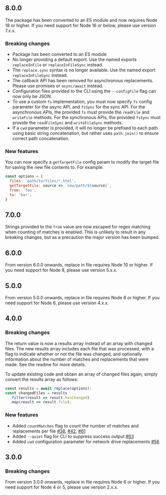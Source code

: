 ## 8.0.0
The package has been converted to an ES module and now requires Node 18 or higher. If you need support for Node 16 or below, please use version 7.x.x.

### Breaking changes
- Package has been converted to an ES module
- No longer providing a default export. Use the named exports `replaceInFile` or `replaceInFileSync` instead.
- The `replace.sync` syntax is no longer available. Use the named export `replaceInFileSync` instead.
- The callback API has been removed for asynchronous replacements. Please use promises or `async/await` instead.
- Configuration files provided to the CLI using the `--configFile` flag can now only be JSON.
- To use a custom `fs` implementation, you must now specify `fs` config parameter for the async API, and `fsSync` for the sync API. For the asynchronous APIs, the provided `fs` must provide the `readFile` and `writeFile` methods. For the synchronous APIs, the provided `fsSync` must provide the `readFileSync` and `writeFileSync` methods.
- If a `cwd` parameter is provided, it will no longer be prefixed to each path using basic string concatenation, but rather uses `path.join()` to ensure correct path concatenation.

### New features
You can now specify a `getTargetFile` config param to modify the target file for saving the new file contents to. For example:

```js
const options = {
  files: 'path/to/files/*.html',
  getTargetFile: source => `new/path/${source}`,
  from: 'foo',
  to: 'bar',
}
```

## 7.0.0
Strings provided to the `from` value are now escaped for regex matching when counting of matches is enabled. This is unlikely to result in any breaking changes, but as a precaution the major version has been bumped.

## 6.0.0
From version 6.0.0 onwards, replace in file requires Node 10 or higher. If you need support for Node 8, please use version 5.x.x.

## 5.0.0
From version 5.0.0 onwards, replace in file requires Node 8 or higher. If you need support for Node 6, please use version 4.x.x.

## 4.0.0

### Breaking changes
The return value is now a results array instead of an array with changed files. The new results array includes each file that was processed, with a flag to indicate whether or not the file was changed, and optionally information about the number of matches and replacements that were made. See the readme for more details.

To update existing code and obtain an array of changed files again, simply convert the results array as follows:

```js
const results = await replace(options);
const changedFiles = results
  .filter(result => result.hasChanged)
  .map(result => result.file);
```

### New features
- Added `countMatches` flag to count the number of matches and replacements per file [#38](https://github.com/adamreisnz/replace-in-file/issues/38), [#42](https://github.com/adamreisnz/replace-in-file/issues/42), [#61](https://github.com/adamreisnz/replace-in-file/issues/61)
- Added `--quiet` flag for CLI to suppress success output [#63](https://github.com/adamreisnz/replace-in-file/issues/63)
- Added `cwd` configuration parameter for network drive replacements [#56](https://github.com/adamreisnz/replace-in-file/issues/56)

## 3.0.0

### Breaking changes
From version 3.0.0 onwards, replace in file requires Node 6 or higher. If you need support for Node 4 or 5, please use version 2.x.x.
